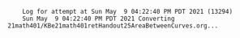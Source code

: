         Log for attempt at Sun May  9 04:22:40 PM PDT 2021 (13294)
        Sun May  9 04:22:40 PM PDT 2021 Converting 21math401/KBe21math401retHandout25AreaBetweenCurves.org...
